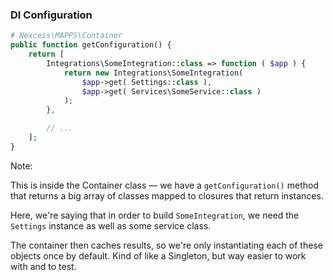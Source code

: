 ### DI Configuration

```php
# Nexcess\MAPPS\Container
public function getConfiguration() {
    return [
        Integrations\SomeIntegration::class => function ( $app ) {
            return new Integrations\SomeIntegration(
                $app->get( Settings::class ),
                $app->get( Services\SomeService::class )
            );
        },

        // ...
    ];
}
```

Note:

This is inside the Container class — we have a `getConfiguration()` method that returns a big array of classes mapped to closures that return instances.

Here, we're saying that in order to build `SomeIntegration`, we need the `Settings` instance as well as some service class.

The container then caches results, so we're only instantiating each of these objects once by default. Kind of like a Singleton, but way easier to work with and to test.
